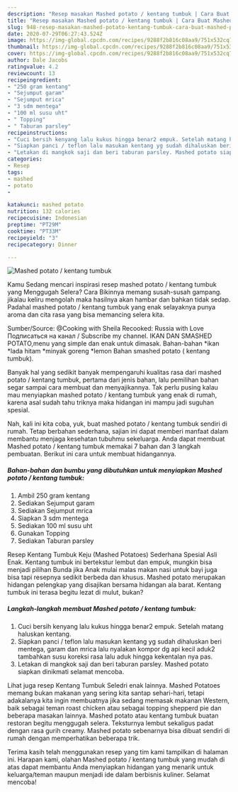 ```yaml
---
description: "Resep masakan Mashed potato / kentang tumbuk | Cara Buat Mashed potato / kentang tumbuk Yang Enak Dan Mudah"
title: "Resep masakan Mashed potato / kentang tumbuk | Cara Buat Mashed potato / kentang tumbuk Yang Enak Dan Mudah"
slug: 948-resep-masakan-mashed-potato-kentang-tumbuk-cara-buat-mashed-potato-kentang-tumbuk-yang-enak-dan-mudah
date: 2020-07-29T06:27:43.524Z
image: https://img-global.cpcdn.com/recipes/9288f2b816c08aa9/751x532cq70/mashed-potato-kentang-tumbuk-foto-resep-utama.jpg
thumbnail: https://img-global.cpcdn.com/recipes/9288f2b816c08aa9/751x532cq70/mashed-potato-kentang-tumbuk-foto-resep-utama.jpg
cover: https://img-global.cpcdn.com/recipes/9288f2b816c08aa9/751x532cq70/mashed-potato-kentang-tumbuk-foto-resep-utama.jpg
author: Dale Jacobs
ratingvalue: 4.2
reviewcount: 13
recipeingredient:
- "250 gram kentang"
- "Sejumput garam"
- "Sejumput mrica"
- "3 sdm mentega"
- "100 ml susu uht"
- " Topping"
- " Taburan parsley"
recipeinstructions:
- "Cuci bersih kenyang lalu kukus hingga benar2 empuk. Setelah matang haluskan kentang."
- "Siapkan panci / teflon lalu masukan kentang yg sudah dihaluskan beri mentega, garam dan mrica lalu nyalakan kompor dg api kecil aduk2 tambahkan susu koreksi rasa lalu aduk hingga kekentalan nya pas."
- "Letakan di mangkok saji dan beri taburan parsley. Mashed potato siapkan dinikmati selamat mencoba."
categories:
- Resep
tags:
- mashed
- potato
- 

katakunci: mashed potato  
nutrition: 132 calories
recipecuisine: Indonesian
preptime: "PT29M"
cooktime: "PT33M"
recipeyield: "3"
recipecategory: Dinner

---
```



![Mashed potato / kentang tumbuk](https://img-global.cpcdn.com/recipes/9288f2b816c08aa9/751x532cq70/mashed-potato-kentang-tumbuk-foto-resep-utama.jpg)

Kamu Sedang mencari inspirasi resep mashed potato / kentang tumbuk yang Menggugah Selera? Cara Bikinnya memang susah-susah gampang. jikalau keliru mengolah maka hasilnya akan hambar dan bahkan tidak sedap. Padahal mashed potato / kentang tumbuk yang enak selayaknya punya aroma dan cita rasa yang bisa memancing selera kita.

Sumber/Source: @Cooking with Sheila Recooked: Russia with Love Подписаться на канал / Subscribe my channel. IKAN DAN SMASHED POTATO,menu yang simple dan enak untuk dimasak. Bahan-bahan *ikan *lada hitam *minyak goreng *lemon Bahan smashed potato ( kentang tumbuk).

Banyak hal yang sedikit banyak mempengaruhi kualitas rasa dari mashed potato / kentang tumbuk, pertama dari jenis bahan, lalu pemilihan bahan segar sampai cara membuat dan menyajikannya. Tak perlu pusing kalau mau menyiapkan mashed potato / kentang tumbuk yang enak di rumah, karena asal sudah tahu triknya maka hidangan ini mampu jadi suguhan spesial.


Nah, kali ini kita coba, yuk, buat mashed potato / kentang tumbuk sendiri di rumah. Tetap berbahan sederhana, sajian ini dapat memberi manfaat dalam membantu menjaga kesehatan tubuhmu sekeluarga. Anda dapat membuat Mashed potato / kentang tumbuk memakai 7 bahan dan 3 langkah pembuatan. Berikut ini cara untuk membuat hidangannya.

<!--inarticleads1-->

##### Bahan-bahan dan bumbu yang dibutuhkan untuk menyiapkan Mashed potato / kentang tumbuk:

1. Ambil 250 gram kentang
1. Sediakan Sejumput garam
1. Sediakan Sejumput mrica
1. Siapkan 3 sdm mentega
1. Sediakan 100 ml susu uht
1. Gunakan  Topping
1. Sediakan  Taburan parsley


Resep Kentang Tumbuk Keju (Mashed Potatoes) Sederhana Spesial Asli Enak. Kentang tumbuk ini bertekstur lembut dan empuk, mungkin bisa menjadi pilihan Bunda jika Anak mulai malas makan nasi untuk bayi juga bisa tapi resepnya sedikit berbeda dan khusus. Mashed potato merupakan hidangan pelengkap yang disajikan bersama hidangan ala barat. Kentang tumbuk ini terasa begitu lezat di mulut, bukan? 

<!--inarticleads2-->

##### Langkah-langkah membuat Mashed potato / kentang tumbuk:

1. Cuci bersih kenyang lalu kukus hingga benar2 empuk. Setelah matang haluskan kentang.
1. Siapkan panci / teflon lalu masukan kentang yg sudah dihaluskan beri mentega, garam dan mrica lalu nyalakan kompor dg api kecil aduk2 tambahkan susu koreksi rasa lalu aduk hingga kekentalan nya pas.
1. Letakan di mangkok saji dan beri taburan parsley. Mashed potato siapkan dinikmati selamat mencoba.


Lihat juga resep Kentang Tumbuk Seledri enak lainnya. Mashed Potatoes memang bukan makanan yang sering kita santap sehari-hari, tetapi adakalanya kita ingin membuatnya jika sedang memasak makanan Western, baik sebagai teman roast chicken atau sebagai topping shepperd pie dan beberapa masakan lainnya. Mashed potato atau kentang tumbuk buatan restoran begitu menggugah selera. Teksturnya lembut sekaligus padat dengan rasa gurih creamy. Mashed potato sebenarnya bisa dibuat sendiri di rumah dengan memperhatikan beberapa trik. 

Terima kasih telah menggunakan resep yang tim kami tampilkan di halaman ini. Harapan kami, olahan Mashed potato / kentang tumbuk yang mudah di atas dapat membantu Anda menyiapkan hidangan yang menarik untuk keluarga/teman maupun menjadi ide dalam berbisnis kuliner. Selamat mencoba!
